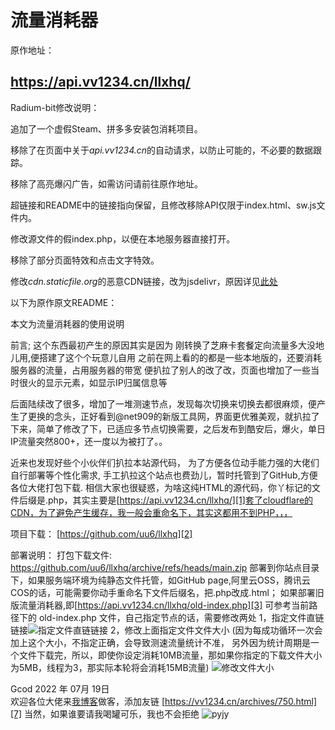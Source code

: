 # 流量消耗器

原作地址：

https://api.vv1234.cn/llxhq/
------

Radium-bit修改说明：

追加了一个虚假Steam、拼多多安装包消耗项目。



移除了在页面中关于*api.vv1234.cn*的自动请求，以防止可能的，不必要的数据跟踪。

移除了高亮爆闪广告，如需访问请前往原作地址。

超链接和README中的链接指向保留，且修改移除API仅限于index.html、sw.js文件内。

修改源文件的假index.php，以便在本地服务器直接打开。

移除了部分页面特效和点击文字特效。

修改*cdn.staticfile.org*的恶意CDN链接，改为jsdelivr，原因详见[此处](https://github.com/uBlockOrigin/uAssets/issues/24711)



以下为原作原文README：

本文为流量消耗器的使用说明

前言;
这个东西最初产生的原因其实是因为
刚转换了芝麻卡套餐定向流量多大没地儿用,便搭建了这个个玩意儿自用
之前在网上看的的都是一些本地版的，还要消耗服务器的流量，占用服务器的带宽
便扒拉了别人的改了改，页面也增加了一些当时很火的显示元素，如显示IP归属信息等

后面陆续改了很多，增加了一堆测速节点，发现每次切换来切换去都很麻烦，便产生了更换的念头，正好看到@net909的新版工具网，界面更优雅美观，就扒拉了下来，简单了修改了下，已适应多节点切换需要，之后发布到酷安后，爆火，单日IP流量突然800+，还一度以为被打了。。

近来也发现好些个小伙伴们扒拉本站源代码，
为了方便各位动手能力强的大佬们自行部署等个性化需求,
手工扒拉这个站点也费劲儿，暂时托管到了GitHub,方便各位大佬打包下载.
相信大家也很疑惑，为啥这纯HTML的源代码，你丫标记的文件后缀是.php，其实主要是[https://api.vv1234.cn/llxhq/][1]套了cloudflare的CDN，为了避免产生缓存，我一般会重命名下，其实这都用不到PHP，，，

项目下载：
[https://github.com/uu6/llxhq][2]

部署说明：
打包下载文件: https://github.com/uu6/llxhq/archive/refs/heads/main.zip
部署到你站点目录下，如果服务端环境为纯静态文件托管，如GitHub page,阿里云OSS，腾讯云COS的话，可能需要你动手重命名下文件后缀名，把.php改成.html；
如果部署旧版流量消耗器,即[https://api.vv1234.cn/llxhq/old-index.php][3] 
可参考当前路径下的 old-index.php 文件，自己指定节点的话，需要修改两处
1，指定文件直链链接![指定文件直链链接][4]
2，修改上面指定文件文件大小
(因为每成功循环一次会加上这个大小，不指定正确，会导致测速流量统计不准，
另外因为统计周期是一个文件下载完，所以，即使你设定消耗10MB流量，那如果你指定的下载文件大小为5MB，线程为3，那实际本轮将会消耗15MB流量)
![修改文件大小][5]

Gcod
2022 年 07月 19日    
欢迎各位大佬来[我博客][6]做客，添加友链
[https://vv1234.cn/archives/750.html][7]
当然，如果谁要请我喝罐可乐，我也不会拒绝
![pyjy][8]

  [1]: https://api.vv1234.cn/llxhq/
  [2]: https://github.com/uu6/llxhq
  [3]: https://api.vv1234.cn/llxhq/old-index.php
  [4]: https://wx1.vv1234.cn/2022/07/19/62d6c2690b371.png
  [5]: https://wx1.vv1234.cn/2022/07/19/62d6c38600d6a.png
  [6]: https://vv1234.cn/archives/750.html
  [7]: https://vv1234.cn/archives/750.html
  [8]: https://wx1.vv1234.cn/2022/07/19/62d6cae36db89.jpg